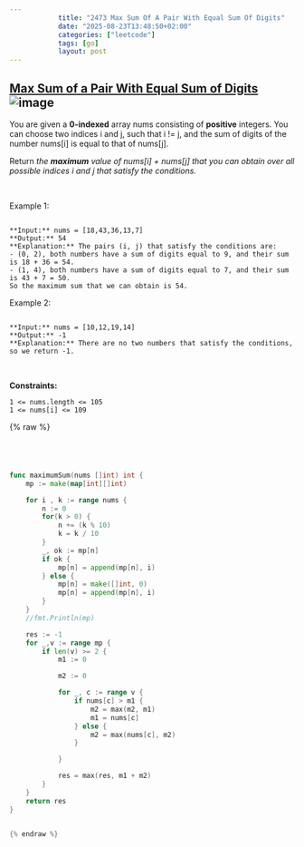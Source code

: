 ```yaml
---
            title: "2473 Max Sum Of A Pair With Equal Sum Of Digits"
            date: "2025-08-23T13:48:50+02:00"
            categories: ["leetcode"]
            tags: [go]
            layout: post
---
```

            
## [Max Sum of a Pair With Equal Sum of Digits](https://leetcode.com/problems/max-sum-of-a-pair-with-equal-sum-of-digits) ![image](https://img.shields.io/badge/Difficulty-Medium-orange)

You are given a **0-indexed** array nums consisting of **positive** integers. You can choose two indices i and j, such that i != j, and the sum of digits of the number nums[i] is equal to that of nums[j].

Return *the **maximum** value of *nums[i] + nums[j]* that you can obtain over all possible indices *i* and *j* that satisfy the conditions.*

 

Example 1:

```

**Input:** nums = [18,43,36,13,7]
**Output:** 54
**Explanation:** The pairs (i, j) that satisfy the conditions are:
- (0, 2), both numbers have a sum of digits equal to 9, and their sum is 18 + 36 = 54.
- (1, 4), both numbers have a sum of digits equal to 7, and their sum is 43 + 7 = 50.
So the maximum sum that we can obtain is 54.

```

Example 2:

```

**Input:** nums = [10,12,19,14]
**Output:** -1
**Explanation:** There are no two numbers that satisfy the conditions, so we return -1.

```

 

**Constraints:**

	1 <= nums.length <= 105
	1 <= nums[i] <= 109

{% raw %}


```go




func maximumSum(nums []int) int {
    mp := make(map[int][]int)

    for i , k := range nums {
        n := 0
        for(k > 0) {
            n += (k % 10)
            k = k / 10
        }
        _, ok := mp[n]
        if ok {
            mp[n] = append(mp[n], i)
        } else {
            mp[n] = make([]int, 0)
            mp[n] = append(mp[n], i)
        }
    }
    //fmt.Println(mp)

    res := -1
    for _,v := range mp {
        if len(v) >= 2 {
            m1 := 0

            m2 := 0

            for _, c := range v {
                if nums[c] > m1 {
                    m2 = max(m2, m1)
                    m1 = nums[c]
                } else {
                    m2 = max(nums[c], m2)
                }

            }

            res = max(res, m1 + m2)
        }
    }
    return res
}


{% endraw %}
```

